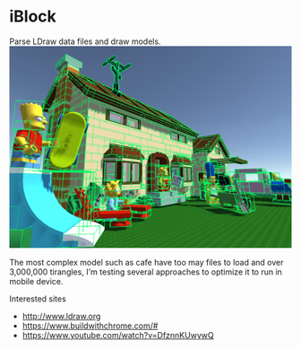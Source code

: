 # iBlock
Parse LDraw data files and draw models. 
![](https://github.com/goopymoon/iBlock/blob/master/Doc/iblock_screenshot.png)

The most complex model such as cafe have too may files to load and over 3,000,000 tirangles, I'm testing several approaches to optimize it to run in mobile device.

Interested sites
* http://www.ldraw.org
* https://www.buildwithchrome.com/#
* https://www.youtube.com/watch?v=DfznnKUwywQ
